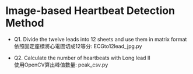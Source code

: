 # Image-based Heartbeat Detection Method

* Q1. Divide the twelve leads into 12 sheets and use them in matrix format \
依照固定座標將心電圖切成12等分: ECGto12lead_jpg.py 

* Q2. Calculate the number of heartbeats with Long lead II \
使用OpenCV算出峰值數量: peak_csv.py 
